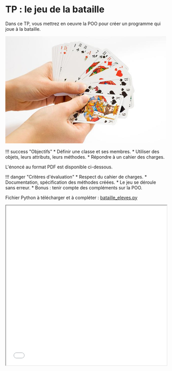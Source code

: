 # TP : le jeu de la bataille

Dans ce TP, vous mettrez en oeuvre la POO pour créer un programme qui joue à la bataille.

![image40](../../../assets/images/card-game.jpg)

!!! success "Objectifs"
    * Définir une classe et ses membres.
    * Utiliser des objets, leurs attributs, leurs méthodes.
    * Répondre à un cahier des charges.

L'énoncé au format PDF est disponible ci-dessous.

!!! danger "Critères d'évaluation"
    * Respect du cahier de charges.
    * Documentation, spécification des méthodes créées.
    * Le jeu se déroule sans erreur.
    * Bonus : tenir compte des compléments sur la POO.

Fichier Python à télécharger et à compléter : [bataille_eleves.py](../../../assets/py/bataille_eleves.py)

<iframe src="../../../../assets/pdf/TP_POO.pdf" width="100%" height="500px"> </iframe>
